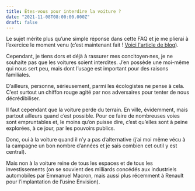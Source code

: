 ```yaml
---
title: Êtes-vous pour interdire la voiture ?
date: "2021-11-08T08:00:00.000Z"
draft: false
---
```


Le sujet mérite plus qu’une simple réponse dans cette FAQ et je me plierai à l’exercice le moment venu (c’est maintenant fait ! [Voici l'article de blog](/blog/quel-avenir-pour-l-automobile)).

Cependant, je tiens dors et déjà à rassurer mes concitoyen·nes, je ne souhaite pas que les voitures soient interdites. J’en possède une moi-même qui nous sert peu, mais dont l’usage est important pour des raisons familiales.

D’ailleurs, personne, sérieusement, parmi les écologistes ne pense à cela. C’est surtout un chiffon rouge agité par nos adversaires pour tenter de nous décrédibiliser.

Il faut cependant que la voiture perde du terrain. En ville, évidemment, mais partout ailleurs quand c’est possible. Pour ce faire de nombreuses voies sont empruntables et, le moins qu’on puisse dire, c’est qu’elles sont à peine explorées, à ce jour, par les pouvoirs publics.

Donc, oui à la voiture quand il n’y a pas d’alternative (j’ai moi même vécu à la campagne un bon nombre d’années et je sais combien cet outil y est central).

Mais non à la voiture reine de tous les espaces et de tous les investissements (on se souvient des milliards concédés aux industriels automobiles par Emmanuel Macron, mais aussi plus récemment à Renault pour l’implantation de l’usine Envision).
